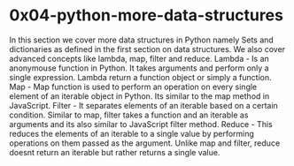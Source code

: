 # 0x04-python-more-data-structures

In this section we cover more data structures in Python namely Sets and dictionaries as defined in the first section on data structures.
We also cover advanced concepts like lambda, map, filter and reduce.
Lambda - Is an anonymouse function in Python. It takes arguments and perform only a single expression. Lambda return a function object or simply a function.
Map - Map function is used to perform an operation on every single element of an iterable object in Python. Its similar to the map method in JavaScript.
Filter - It separates elements of an iterable based on a certain condition. Similar to map, filter takes a function and an iterable as arguments and its also similar to JavaScript filter method.
Reduce - This reduces the elements of an iterable to a single value by performing operations on them passed as the argument. Unlike map and filter, reduce doesnt return an iterable but rather returns a single value.
